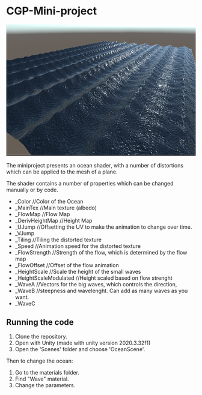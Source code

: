 # CGP-Mini-project
![Visual](Images/Screenshot.PNG)

The miniproject presents an ocean shader, with a number of distortions which can be applied to the mesh of a plane.

The shader contains a number of properties which can be changed manually or by code.

- _Color    //Color of the Ocean
- _MainTex  //Main texture (albedo)
- _FlowMap  //Flow Map
- _DerivHeightMap //Height Map
- _UJump  //Offsetting the UV to make the animation to change over time.
- _VJump
- _Tiling //Tiling the distorted texture
- _Speed  //Animation speed for the distorted texture
- _FlowStrength //Strength of the flow, which is determined by the flow map
- _FlowOffset //Offset of the flow animation
- _HeightScale  //Scale the height of the small waves
- _HeightScaleModulated //Height scaled based on flow strenght
- _WaveA  	//Vectors for the big waves, which controls the direction,
- _WaveB    //steepness and wavelenght. Can add as many waves as you want.
- _WaveC

## Running the code

1. Clone the repository.
2. Open with Unity (made with unity version 2020.3.32f1)
3. Open the 'Scenes' folder and choose 'OceanScene'.

Then to change the ocean:
1. Go to the materials folder.
2. Find "Wave" material.
3. Change the parameters.

